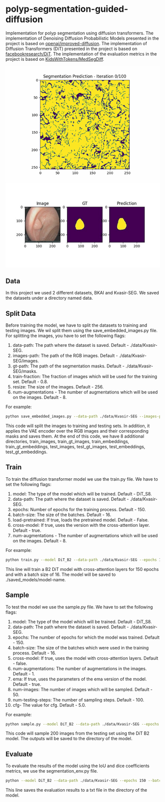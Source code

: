# polyp-segmentation-guided-diffusion
Implementation for polyp segmentation using diffusion transformers.
The implementation of Denoising Diffusion Probabilistic Models presented in the project is based on [openai/improved-diffusion](https://github.com/openai/improved-diffusion).
The implementation of Diffusion Transformers (DiT) presented in the project is based on [facebookresearch/DiT](https://github.com/facebookresearch/DiT).
The implementation of the evaluation metrics in the project is based on [KidsWithTokens/MedSegDiff](https://github.com/KidsWithTokens/MedSegDiff).

![Alt text](./examples/gif_example.gif)
![Alt text](./examples/example1.jpg)

## Data
In this project we used 2 different datasets, BKAI and Kvasir-SEG. We saved the datasets under a directory named data.

## Split Data
Before training the model, we have to split the datasets to training and testing images.
We wil split them using the save_embedded_images.py file.
For splitting the images, you have to set the following flags:
1. data-path: The path where the dataset is saved. Default - ./data/Kvasir-SEG.
2. images-path: The path of the RGB images. Default - ./data/Kvasir-SEG/images.
3. gt-path: The path of the segmentation masks. Default - ./data/Kvasir-SEG/masks.
4. train-fraction: The fraction of images which will be used for the training set. Default - 0.8.
5. resize: The size of the images. Default - 256.
6. num-augmentations - The number of augmentations which will be used on the images. Default - 8.

For example:
```bash
python save_embedded_images.py --data-path ./data/Kvasir-SEG --images-path ./data/Kvasir-SEG/images --gt-path ./data/Kvasir-SEG/masks 
```
This code will split the images to training and testing sets. In addition, it applies the VAE encoder over the RGB images and their corresponding masks
and saves them. At the end of this code, we have 8 additional directories, train_images, train_gt_images, train_embeddings, 
train_gt_embeddings, test_images, test_gt_images, test_embeddings, test_gt_embeddings.

## Train
To train the diffusion transformer model we use the train.py file. We have to set the following flags:
1. model: The type of the model which will be trained. Default - DiT_S8.
2. data-path: The path where the dataset is saved. Default - ./data/Kvasir-SEG.
3. epochs: Number of epochs for the training process. Default - 150.
4. batch-size: The size of the batches. Default - 16.
5. load-pretrained: If true, loads the pretrained model. Default - False.
6. cross-model: If true, uses the version with the cross-attention layer. Default - true.
7. num-augmentations - The number of augmentations which will be used on the images. Default - 8.

For example:
```bash
python train.py --model DiT_B2 --data-path ./data/Kvasir-SEG --epochs 150 --batch-size 16 cross-model true
```
This line will train a B2 DiT model with cross-attention layers for 150 epochs and with a batch size of 16.
The model will be saved to ./saved_models/model-name.

## Sample
To test the model we use the sample.py file. We have to set the following flags:
1. model: The type of the model which will be trained. Default - DiT_S8.
2. data-path: The path where the dataset is saved. Default - ./data/Kvasir-SEG.
3. epochs: The number of epochs for which the model was trained. Default - 150.
4. batch-size: The size of the batches which were used in the training process. Default - 16.
5. cross-model: If true, uses the model with cross-attention layers. Default - false.
6. num-augmentations: The number of augmentations in the images. Default - 1.
7. ema: If true, uses the parameters of the ema version of the model. Default - true.
8. num-images: The number of images which will be sampled. Default - 50.
9. num-testing-steps: The number of sampling steps. Default - 100.
10. cfg- The value for cfg. Default - 5.0.

For example:
```bash
python sample.py --model DiT_B2 --data-path ./data/Kvasir-SEG --epochs 150 --batch-size 16 cross-model true --num-augmentation 8 --ema true --num-images 200
```
This code will sample 200 images from the testing set using the DiT B2 model. The outputs will be saved to the directory of the model.

## Evaluate
To evaluate the results of the model using the IoU and dice coefficients metrics, we use the segmentation_env.py file.

```bash
python --model DiT_B2 --data-path ./data/Kvasir-SEG --epochs 150 --batch-size 8 --cross-model true --num-augmentations 8 --ema true --num-testing-steps 100
```
This line saves the evaluation results to a txt file in the directory of the model.
